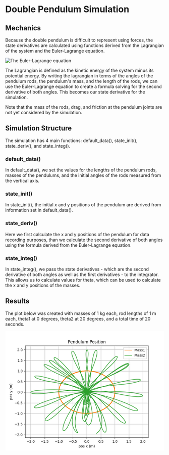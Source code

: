 # Double Pendulum Simulation

## Mechanics

Because the double pendulum is difficult to represent using forces, the state derivatives 
are calculated using functions derived from the Lagrangian of the system and the Euler-Lagrange equation.

![The Euler-Lagrange equation](https://i.imgur.com/Bd2PtAF.png)

The Lagrangian is defined as the kinetic energy of the system minus its potential energy. By 
writing the lagrangian in terms of the angles of the pendulum rods, the pendulum's mass,
and the length of the rods, we can use the Euler-Lagrange equation to create a formula solving 
for the second derivative of both angles. This becomes our state derivative for the simulation.

Note that the mass of the rods, drag, and friction at the pendulum joints are not yet considered by the simulation.

## Simulation Structure

The simulation has 4 main functions: default_data(), state_init(), state_deriv(), and state_integ().

### default_data()

In default_data(), we set the values for the lengths of the pendulum rods, masses of the pendulums, 
and the initial angles of the rods measured from the vertical axis. 

### state_init()

In state_init(), the initial x and y positions of the pendulum are derived from information set in 
default_data(). 

### state_deriv()

Here we first calculate the x and y positions of the pendulum for data recording purposes, than 
we calculate the second derivative of both angles using the formula derived from the Euler-Lagrange 
equation.

### state_integ()

In state_integ(), we pass the state derivatives - which are the second derivative of both angles 
as well as the first derivatives - to the integrator. This allows us to calculate values for theta, 
which can be used to calculate the x and y positions of the masses. 

## Results 

The plot below was created with masses of 1 kg each, rod lengths of 1 m each, theta1 at 0 degrees, 
theta2 at 20 degrees, and a total time of 20 seconds. 

![Plot of the x and y positions of both masses](https://github.com/ibsal/trick-double-pendulum/blob/main/scripts/Figure_1.png)
